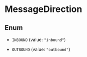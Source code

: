 

# MessageDirection

## Enum


* `INBOUND` (value: `"inbound"`)

* `OUTBOUND` (value: `"outbound"`)




